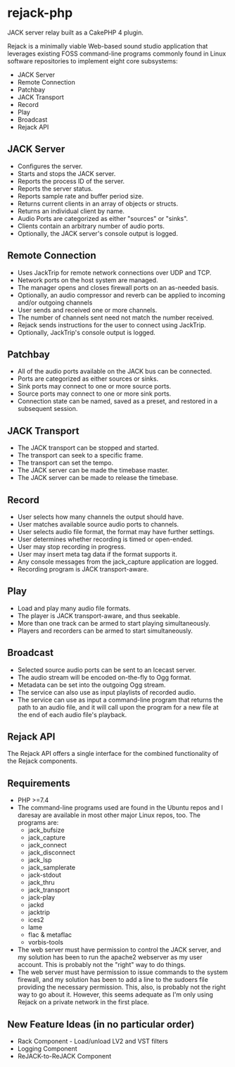 # rejack-php

JACK server relay built as a CakePHP 4 plugin.

Rejack is a minimally viable Web-based sound studio application that leverages
existing FOSS command-line programs commonly found in Linux software
repositories to implement eight core subsystems:

-   JACK Server
-   Remote Connection
-   Patchbay
-   JACK Transport
-   Record
-   Play
-   Broadcast
-   Rejack API

## JACK Server

-   Configures the server.
-   Starts and stops the JACK server.
-   Reports the process ID of the server.
-   Reports the server status.
-   Reports sample rate and buffer period size.
-   Returns current clients in an array of objects or structs.
-   Returns an individual client by name.
-   Audio Ports are categorized as either "sources" or "sinks".
-   Clients contain an arbitrary number of audio ports.
-   Optionally, the JACK server's console output is logged.

## Remote Connection

-   Uses JackTrip for remote network connections over UDP and TCP.
-   Network ports on the host system are managed.
-   The manager opens and closes firewall ports on an as-needed basis.
-   Optionally, an audio compressor and reverb can be applied to incoming and/or outgoing channels
-   User sends and received one or more channels.
-   The number of channels sent need not match the number received.
-   Rejack sends instructions for the user to connect using JackTrip.
-   Optionally, JackTrip's console output is logged.

## Patchbay

-   All of the audio ports available on the JACK bus can be connected.
-   Ports are categorized as either sources or sinks.
-   Sink ports may connect to one or more source ports.
-   Source ports may connect to one or more sink ports.
-   Connection state can be named, saved as a preset, and restored in a
    subsequent session.

## JACK Transport

-   The JACK transport can be stopped and started.
-   The transport can seek to a specific frame.
-   The transport can set the tempo.
-   The JACK server can be made the timebase master.
-   The JACK server can be made to release the timebase.

## Record

-   User selects how many channels the output should have.
-   User matches available source audio ports to channels.
-   User selects audio file format, the format may have further settings.
-   User determines whether recording is timed or open-ended.
-   User may stop recording in progress.
-   User may insert meta tag data if the format supports it.
-   Any console messages from the jack_capture application are logged.
-   Recording program is JACK transport-aware.

## Play

-   Load and play many audio file formats.
-   The player is JACK transport-aware, and thus seekable.
-   More than one track can be armed to start playing simultaneously.
-   Players and recorders can be armed to start simultaneously.

## Broadcast

-   Selected source audio ports can be sent to an Icecast server.
-   The audio stream will be encoded on-the-fly to Ogg format.
-   Metadata can be set into the outgoing Ogg stream.
-   The service can also use as input playlists of recorded audio.
-   The service can use as input a command-line program that returns the path to
    an audio file, and it will call upon the program for a new file at the end
    of each audio file's playback.

## Rejack API

The Rejack API offers a single interface for the combined functionality of the
Rejack components.

## Requirements

-   PHP >=7.4
-   The command-line programs used are found in the Ubuntu repos and I daresay
    are available in most other major Linux repos, too. The programs are:
    -   jack_bufsize
    -   jack_capture
    -   jack_connect
    -   jack_disconnect
    -   jack_lsp
    -   jack_samplerate
    -   jack-stdout
    -   jack_thru
    -   jack_transport
    -   jack-play
    -   jackd
    -   jacktrip
    -   ices2
    -   lame
    -   flac & metaflac
    -   vorbis-tools
-   The web server must have permission to control the JACK server, and my
    solution has been to run the apache2 webserver as my user account. This is
    probably not the "right" way to do things.
-   The web server must have permission to issue commands to the system
    firewall, and my solution has been to add a line to the sudoers file
    providing the necessary permission. This, also, is probably not the right
    way to go about it. However, this seems adequate as I'm only using Rejack on a private network in the first place.

## New Feature Ideas (in no particular order)

-   Rack Component - Load/unload LV2 and VST filters
-   Logging Component
-   ReJACK-to-ReJACK Component
